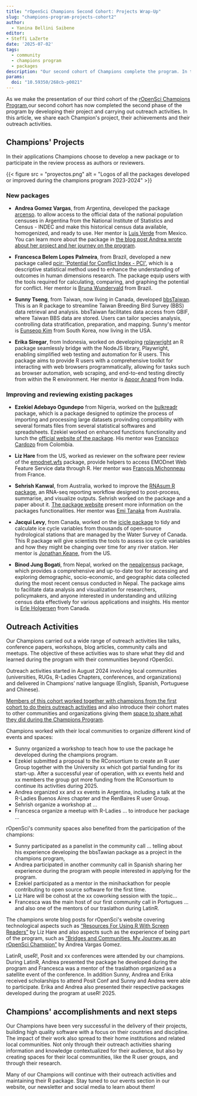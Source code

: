 ```yaml
---
title: "rOpenSci Champions Second Cohort: Projects Wrap-Up"
slug: "champions-program-projects-cohort2"
author:
  - Yanina Bellini Saibene
editor:
- Steffi LaZerte
date: '2025-07-02'
tags:
  - community
  - champions program
  - packages
description: "Our second cohort of Champions complete the program. In this blog post, we share each champions projects, their achievements and outreach activities."
params:
  doi: "10.59350/268cb-p0021"
---
```


As we make the presentation of our third cohort of the [rOpenSci Champions Program](/champions/),our second cohort has now completed the second phase of the program by developing their project and carrying out outreach activities. In this article, we share each Champion's project, their achievements and their outreach activities.

## Champions' Projects

In their applications Champions choose to develop a new package or to participate in the review process as authors or reviewers.

{{< figure src = "proyectos.png" alt = "Logos of all the packages developed or improved during the champions program 2023-2024" >}}

### New packages 

- **Andrea Gomez Vargas**, from Argentina, developed the package [arcenso](https://soyandrea.github.io/arcenso/). to allow access to the official data of the national population censuses in Argentina from the National Institute of Statistics and Census - INDEC and make this historical census data available, homogenized, and ready to use.  Her mentor is [Luis Verde](/author/luis-verde-arregoitia/) from Mexico. You can learn more about the package in [the blog post Andrea wrote about her project and her journey on the program](/blog/2025/05/15/puentes-comunidades-campeones-ropensci/).

- **Francesca Belem Lopes Palmeira**, from Brazil, developed a new package called [pcir: 'Potential for Conflict Index - PCI'](https://fblpalmeira.github.io/pcir/), which is a descriptive statistical method used to enhance the understanding of outcomes in human dimensions research. The package equip users with the tools required for calculating, comparing, and graphing the potential for conflict. Her mentor is [Bruna Wundervald](/author/bruna-wundervald/) from Brazil. 

- **Sunny Tseng**, from Taiwan, now living in Canada, developed [bbsTaiwan](https://sunnytseng.github.io/bbsTaiwan/). This is an R package to streamline Taiwan Breeding Bird Survey (BBS) data retrieval and analysis. bbsTaiwan facilitates data access from GBIF, where Taiwan BBS data are stored. Users can tailor species analysis, controlling data stratification, preparation, and mapping. Sunny's mentor is [Eunseop Kim](/author/eunseop-kim/) from South Korea, now living in the USA.

- **Erika Siregar**, from Indonesia, worked on developing [rplaywright](https://erikaris.github.io/rplaywright/) an R package seamlessly bridge with the NodeJS library, Playwright, enabling simplified web testing and automation for R users. This package aims to provide R users with a comprehensive toolkit for interacting with web browsers programmatically, allowing for tasks such as browser automation, web scraping, and end-to-end testing directly from within the R environment. Her mentor is [Apoor Anand](/author/apoorv-anand/) from India. 


### Improving and reviewing existing packages

- **Ezekiel Adebayo Ogundepo** from Nigeria, worked on the [bulkreadr](https://docs.ropensci.org/naijR/) package, which is a package designed to optimize the process of importing and processing large datasets provinding compatibility with several formats files from several statistical softwares and spreadsheets. Ezekiel worked on enhanced functions functionality and lunch the [official website of the package](https://gbganalyst.github.io/bulkreadr/news/index.html). His mentor was [Francisco Cardozo](/author/francisco-cardozo/) from Colombia.

- **Liz Hare** from the US, worked as reviewer on the software peer review of the [emodnet.wfs](https://github.com/ropensci/software-review/issues/653) package, provide helpers to access EMODnet Web Feature Service data through R.  Her mentor was [François Michonneau](/author/françois-michonneau/) from France.

- **Sehrish Kanwal**, from Australia, worked to improve the [RNAsum R package](https://github.com/umccr/RNAsum), an RNA-seq reporting workflow designed to post-process, summarise, and visualize outputs. Sehrish worked on the package and a paper about it. [The package website](https://umccr.github.io/RNAsum/) present more information on the packages functionalities. Her mentor was [Emi Tanaka](/author/emi-tanaka/) from Australia. 

- **Jacqui Levy**, from Canada, worked on the [icicle package](https://github.com/Jacqui-123/icicle) to tidy and calculate ice cycle variables from thousands of open-source hydrological stations that are managed by the Water Survey of Canada. This R package will give scientists the tools to assess ice cycle variables and how they might be changing over time for any river station. Her mentor is [Jonathan Keane](/author/jonathan-keane/), from the US.

- **Binod Jung Bogati**, from Nepal, worked on the [nepalcensus](https://github.com/rugnepal/nepalcensus) package, which provides a comprehensive and up-to-date tool for accessing and exploring demographic, socio-economic, and geographic data collected during the most recent census conducted in Nepal. The package aims to facilitate data analysis and visualization for researchers, policymakers, and anyone interested in understanding and utilizing census data effectively for various applications and insights. His mentor is [Erle Holgersen](/author/erle-holgersen/) from Canada.

## Outreach Activities

Our Champions carried out a wide range of outreach activities like talks, conference papers, workshops, blog articles, community calls and meetups. The objective of these activities was to share what they did and learned during the program with their communities beyond rOpenSci.  

Outreach activities started in August 2024 involving local communities (universities, RUGs, R-Ladies Chapters, conferences, and organizations) and delivered in Champions’ native language (English, Spanish, Portuguese and Chinese).

[Members of this cohort worked together with champions from the first cohort to do theirs outreach activities](https://ropensci.org/events/rsr-learn-and-use/) and also introduce their cohort mates to other communities and organizations giving them [space to share what they did during the Champions Program](https://www.youtube.com/watch?v=p2Odyp9VIPA).

Champions worked with their local communities to organize different kind of events and spaces:

- Sunny organized a workshop to teach how to use the package he developed during the champions program. 
- Ezekiel submitted a proposal to the RConsortium to create an R user Group together with the University xx which got partial funding for its start-up.  After a successful year of operation, with xx events held and xx members the group got more funding from the RConsortium to continue its activities during 2025.
- Andrea organized xx and xx events in Argentina, including a talk at the R-Ladies Buenos Aires chapter and the RenBaires R user Group.
- Sehrish organize a workshop at ...
- Francesca organize a meetup with R-Ladies ... to introduce her package ...

rOpenSci's community spaces also benefited from the participation of the champions:

- Sunny participated as a panelist in the community call ... telling about his experience developing the bbsTawian package as a project in the champions program,
- Andrea participated in another community call in Spanish sharing her experience during the program with people interested in applying for the program.
- Ezekiel participated as a mentor in the minihackathon for people contributing to open source software for the first time.
- Liz Hare will be cohost at the xx coworking session with the topic...
- Francesca was the main host of our first community call in Portugues ... and also one of the mentors of our traslathon during LatinR.

The champions wrote blog posts for rOpenSci's website covering technological aspects such as [“Resources For Using R With Screen Readers”](https://ropensci.org/blog/2024/09/05/screen-readers-tools/) by Liz Hare and also aspects such as the experience of being part of the program, such as [“Bridges and Communities. My Journey as an rOpenSci Champion”](https://ropensci.org/blog/2025/05/15/puentes-comunidades-campeones-ropensci/) by Andrea Vargas Gomez.

LatinR, useR!, Posit and xx conferences were attended by our champions.  During LatinR, Andrea presented the package he developed during the program and Francesca was a mentor of the traslathon organized as a satellite event of the conference. 
In addition Sunny, Andrea and Erika received scholarships to attend Posit Conf and Sunny and Andrea were able to participate.
Erika and Andrea also presented their respective packages developed during the program at useR! 2025.


## Champions' accomplishments and next steps

Our Champions have been very successful in the delivery of their projects, building high quality software with a focus on their countries and discipline. The impact of their work also spread to their home institutions and related local communities. Not only through their outreach activities sharing information and knowledge contextualized for their audience, but also by creating spaces for their local communities, like the R user groups, and through their research.

Many of our Champions will continue with their outreach activities and maintaining their R package. Stay tuned to our events section in our website, our newsletter and social media to learn about them! 

